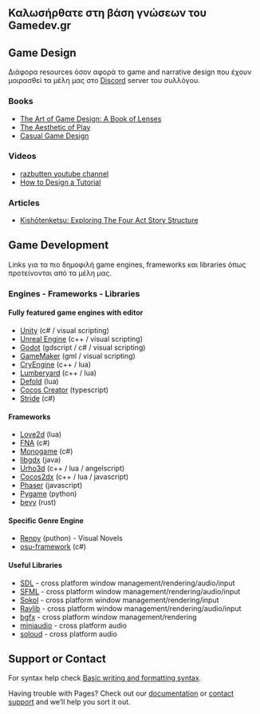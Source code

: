 ## Καλωσήρθατε στη βάση γνώσεων του Gamedev.gr

## Game Design
Διάφορα resources όσον αφορά το game and narrative design που έχουν μοιρασθεί τα μέλη μας στο [Discord](https://discord.gg/xJSa4mfK4d) server του συλλόγου.

### Books
- [The Art of Game Design: A Book of Lenses](https://www.schellgames.com/art-of-game-design/)
- [The Aesthetic of Play](https://mitpress.mit.edu/books/aesthetic-play)
- [Casual Game Design](https://www.amazon.com/Casual-Game-Design-Designing-Gamer/dp/0123749530)

### Videos
- [razbutten youtube channel](https://www.youtube.com/c/razbuten)
- [How to Design a Tutorial](https://www.youtube.com/watch?v=45csSEotJY8)

### Articles
- [Kishōtenketsu: Exploring The Four Act Story Structure](https://artofnarrative.com/2020/07/08/kishotenketsu-exploring-the-four-act-story-structure/)

## Game Development
Links για τα πιο δημοφιλή game engines, frameworks και libraries όπως προτείνονται από τα μέλη μας.

### Engines - Frameworks - Libraries

#### Fully featured game engines with editor

- [Unity](https://unity.com/) (c# / visual scripting)
- [Unreal Engine](https://www.unrealengine.com/en-US) (c++ / visual scripting)
- [Godot](https://godotengine.org/) (gdscript / c# / visual scripting)
- [GameMaker](https://gamemaker.io/en/gamemaker) (gml / visual scripting)
- [CryEngine](https://www.cryengine.com/) (c++ / lua)
- [Lumberyard](https://aws.amazon.com/lumberyard/) (c++ / lua)
- [Defold](https://defold.com/) (lua)
- [Cocos Creator](https://www.cocos.com/en/creator) (typescript)
- [Stride](https://www.stride3d.net/) (c#)

#### Frameworks

- [Love2d](https://love2d.org/) (lua)
- [FNA](https://fna-xna.github.io/) (c#)
- [Monogame](https://www.monogame.net/) (c#)
- [libgdx](https://libgdx.com/) (java)
- [Urho3d](https://urho3d.io/) (c++ / lua / angelscript)
- [Cocos2dx](https://www.cocos.com/en/cocos2dx) (c++ / lua / javascript)
- [Phaser](https://phaser.io/) (javascript)
- [Pygame](https://www.pygame.org/) (python)
- [bevy](https://bevyengine.org/) (rust)

#### Specific Genre Engine

- [Renpy](https://www.renpy.org/) (puthon) - Visual Novels
- [osu-framework](https://github.com/ppy/osu-framework)  (c#)

#### Useful Libraries

- [SDL](https://www.libsdl.org/) - cross platform window management/rendering/audio/input
- [SFML](https://www.sfml-dev.org/) - cross platform window management/rendering/audio/input
- [Sokol](https://github.com/floooh/sokol) - cross platform window management/rendering/input
- [Raylib](https://www.raylib.com/) - cross platform window management/rendering/audio/input
- [bgfx](https://github.com/bkaradzic/bgfx) - cross platform window management/rendering
- [miniaudio](https://miniaud.io/) - cross platform audio
- [soloud](https://sol.gfxile.net/soloud/) - cross platform audio

## Support or Contact

For syntax help check [Basic writing and formatting syntax](https://docs.github.com/en/github/writing-on-github/getting-started-with-writing-and-formatting-on-github/basic-writing-and-formatting-syntax).

Having trouble with Pages? Check out our [documentation](https://docs.github.com/categories/github-pages-basics/) or [contact support](https://support.github.com/contact) and we’ll help you sort it out.
